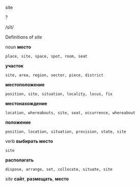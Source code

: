 site

?

/sīt/

Definitions of _site_

noun
**место**

    place, site, space, spot, room, seat
**участок**

    site, area, region, sector, piece, district
**местоположение**

    position, site, situation, locality, locus, fix
**местонахождение**

    location, whereabouts, site, seat, occurrence, whereabout
**положение**

    position, location, situation, provision, state, site

verb
**выбирать место**

    site
**располагать**

    dispose, arrange, set, collocate, situate, site

_site_
**сайт**, **размещать**, **место**